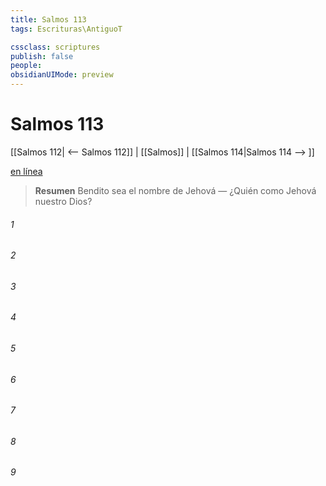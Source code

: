 ```yaml
---
title: Salmos 113
tags: Escrituras\AntiguoT

cssclass: scriptures
publish: false
people:
obsidianUIMode: preview
---
```


# Salmos 113
[[Salmos 112| <-- Salmos 112]] | [[Salmos]] | [[Salmos 114|Salmos 114 --> ]]

[en línea](https://churchofjesuschrist.org/study/scriptures/ot/ps/113?lang=spa)

> __Resumen__
Bendito sea el nombre de Jehová — ¿Quién como Jehová nuestro Dios?

###### 1 


###### 2 


###### 3 


###### 4 


###### 5 


###### 6 


###### 7 


###### 8 


###### 9 


